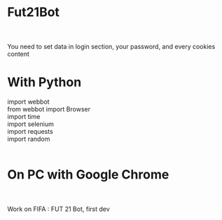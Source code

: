 # Fut21Bot </br></br>
You need to set data in login section, your password, and every cookies content
# With Python</br>
import webbot</br>
from webbot import Browser</br>
import time</br>
import selenium</br>
import requests</br>
import random</br></br>
# On PC with Google Chrome</br></br>
Work on FIFA : FUT 21 Bot, first dev
